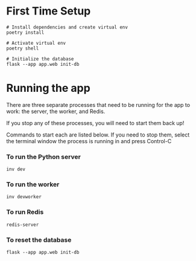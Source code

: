 # First Time Setup

```shell
# Install dependencies and create virtual env
poetry install

# Activate virtual env
poetry shell

# Initialize the database
flask --app app.web init-db
```

# Running the app

There are three separate processes that need to be running for the app to work: the server, the worker, and Redis.

If you stop any of these processes, you will need to start them back up!

Commands to start each are listed below. If you need to stop them, select the terminal window the process is running in and press Control-C

### To run the Python server

```shell
inv dev
```

### To run the worker

```shell
inv devworker
```

### To run Redis

```
redis-server
```

### To reset the database

```
flask --app app.web init-db
```
